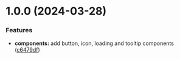 # 1.0.0 (2024-03-28)


### Features

* **components:** add button, icon, loading and tooltip components ([c6479df](https://github.com/light-tower-team/ui/commit/c6479dfc5b12d6bdfa4592e789f29f4212ff7eed))
